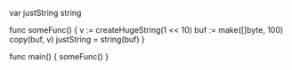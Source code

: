 var justString string

func someFunc() {
    v := createHugeString(1 << 10)
    buf := make([]byte, 100)
    copy(buf, v)
    justString = string(buf)
}

func main() {
    someFunc()
}

